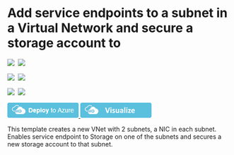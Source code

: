 # Add service endpoints to a subnet in a Virtual Network and secure a storage account to

<IMG SRC="https://azurequickstartsservice.blob.core.windows.net/badges/201-vnet-2subnets-service-endpoints-storage-integration/PublicLastTestDate.svg" />&nbsp;
<IMG SRC="https://azurequickstartsservice.blob.core.windows.net/badges/201-vnet-2subnets-service-endpoints-storage-integration/PublicDeployment.svg" />&nbsp;

<IMG SRC="https://azurequickstartsservice.blob.core.windows.net/badges/201-vnet-2subnets-service-endpoints-storage-integration/FairfaxLastTestDate.svg" />&nbsp;
<IMG SRC="https://azurequickstartsservice.blob.core.windows.net/badges/201-vnet-2subnets-service-endpoints-storage-integration/FairfaxDeployment.svg" />&nbsp;

<IMG SRC="https://azurequickstartsservice.blob.core.windows.net/badges/201-vnet-2subnets-service-endpoints-storage-integration/BestPracticeResult.svg" />&nbsp;
<IMG SRC="https://azurequickstartsservice.blob.core.windows.net/badges/201-vnet-2subnets-service-endpoints-storage-integration/CredScanResult.svg" />&nbsp;

<a href="https://portal.azure.com/#create/Microsoft.Template/uri/https%3A%2F%2Fraw.githubusercontent.com%2FJSkimming%2Fazure-quickstart-templates%2F201-choose-vms%2F201-vnet-2subnets-service-endpoints-storage-integration%2Fazuredeploy.json" target="_blank">
    <img src="https://raw.githubusercontent.com/Azure/azure-quickstart-templates/master/1-CONTRIBUTION-GUIDE/images/deploytoazure.png"/>
</a>
<a href="http://armviz.io/#/?load=https%3A%2F%2Fraw.githubusercontent.com%2FJSkimming%2Fazure-quickstart-templates%2F201-choose-vms%2F201-vnet-2subnets-service-endpoints-storage-integration%2Fazuredeploy.json" target="_blank">
    <img src="https://raw.githubusercontent.com/Azure/azure-quickstart-templates/master/1-CONTRIBUTION-GUIDE/images/visualizebutton.png"/>
</a>

This template creates a new VNet with 2 subnets, a NIC in each subnet. Enables service endpoint to Storage on one of the subnets and secures a new storage account to that subnet.

